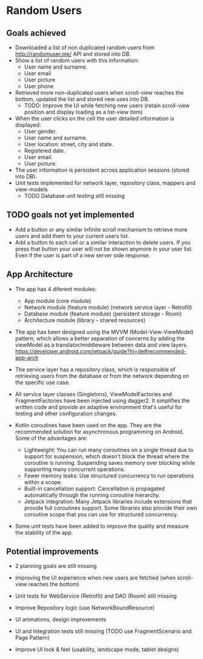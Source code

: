 # Random Users

## Goals achieved 
 - Downloaded a list of non duplicated random users from http://randomuser.me/ API and stored 
   into DB.
 - Show a list of random users with this information:
    * User name and surname.
    * User email
    * User picture
    * User phone
 - Retrieved more non-duplicated users when scroll-view reaches the bottom, updated the list and 
   stored new uses into DB.
    * TODO: Improve the UI while fetching new users (retain scroll-view position and display 
      loading as a list-view item)
 - When the user clicks on the cell the user detailed information is displayed:
    * User gender.
    * User name and surname.
    * User location: street, city and state.
    * Registered date.
    * User email.
    * User picture.
 - The user information is persistent across application sessions (stored into DB).
 - Unit tests implemented for network layer, repository class, mappers and view-models 
    * TODO Database unit testing still missing 

## TODO goals not yet implemented
 - Add a button or any similar infinite scroll mechanism to retrieve more users and add them to 
   your current users list.
 - Add a button to each cell or a similar interaction to delete users. If you press that button 
   your user will not be shown anymore in your user list. Even if the user is part of a new server 
   side response.

## App Architecture

- The app has 4 diferent modules:
  * App module (core module)
  * Network module (feature module) (network service layer - Retrofit)
  * Database module (feature module) (persistent storage - Room)
  * Architecture module (library - shared resources)
    
- The app has been designed using the MVVM (Model-View-ViewModel) pattern, which allows a better
  separation of concerns by adding the viewModel as a translator/middleware between data and view
  layers. https://developer.android.com/jetpack/guide?hl=de#recommended-app-arch

- The service layer has a repository class, which is responsible of retrieving users from the
  database or from the network depending on the specific use case.

- All service layer classes (Singletons), ViewModelFactories and FragmentFactories have been 
  injected using dagger2. It simplifies the written code and provide an adaptive environment that's 
  useful for testing and other configuration changes.

- Kotlin coroutines have been used on the app. They are the recommended solution for asynchronous
  programming on Android. Some of the advantages are:

    - Lightweight: You can run many coroutines on a single thread due to support for suspension,
      which doesn't block the thread where the coroutine is running. Suspending saves memory over
      blocking while supporting many concurrent operations.
    - Fewer memory leaks: Use structured concurrency to run operations within a scope.
    - Built-in cancellation support: Cancellation is propagated automatically through the running
      coroutine hierarchy.
    - Jetpack integration: Many Jetpack libraries include extensions that provide full coroutines
      support. Some libraries also provide their own coroutine scope that you can use for structured
      concurrency.

- Some unit tests have been added to improve the quality and measure the stability of the app.

## Potential improvements

- 2 planning goals are still missing

- Improving the UI experience when new users are fetched (when scroll-view reaches the bottom)

- Unit tests for WebService (Retrofit) and DAO (Room) still missing

- Improve Repository logic (use NetworkBoundResource)

- UI animations, design improvements

- UI and Integration tests still missing (TODO use FragmentScenario and Page Pattern)

- Improve UI look & feel (usability, landscape mode, tablet designs)
